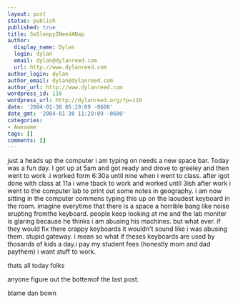 ```yaml
---
layout: post
status: publish
published: true
title: SoSleepyINeedANap
author:
  display_name: Dylan
  login: dylan
  email: dylan@dylanreed.com
  url: http://www.dylanreed.com
author_login: dylan
author_email: dylan@dylanreed.com
author_url: http://www.dylanreed.com
wordpress_id: 110
wordpress_url: http://dylanreed.org/?p=110
date: '2004-01-30 05:29:09 -0600'
date_gmt: '2004-01-30 11:29:09 -0600'
categories:
- Awesome
tags: []
comments: []
---
```

<p>just a heads up the computer i am typing on needs a new space bar. Today was a fun day. I got up at 5am and got ready and drove to greeley and then went to work .i worked form 6:30a until nine when i went to class. after igot done with class at 11a i wne tback to work and worked until 3ish after work i went to the computer lab to print out some notes in geography. i am now sitting in the computer commens typing this up on the laoudest keyboard in the room. imagine everytime that there is a space a horrible bang like noise erupting fromthe keyboard. people keep looking at me and the lab moniter is glaring because he thinks i am abusing his machines. but what ever. if they would fix there crappy keyboards it wouldn't sound like i was abusing them. stupid gateway. i mean so what if theses keyboards are used by thosands of kids a day.i pay my student fees (honestly mom and dad paythem) i want stuff to work.</p>
<p>thats all today folks</p>
<p>anyone figure out the bottemof the last post.</p>
<p>blame dan bown</p>

